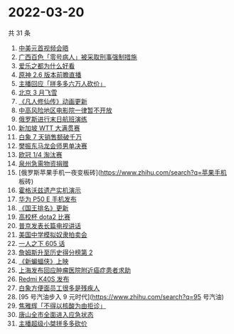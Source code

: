 # 2022-03-20

共 31 条

<!-- BEGIN ZHIHUSEARCH -->
<!-- 最后更新时间 Sun Mar 20 2022 17:13:41 GMT+0800 (China Standard Time) -->
1. [中美元首视频会晤](https://www.zhihu.com/search?q=中美元首会晤)
1. [广西百色「零号病人」被采取刑事强制措施](https://www.zhihu.com/search?q=百色零号病人)
1. [爱乐之都为什么好看](https://www.zhihu.com/search?q=爱乐之都)
1. [原神 2.6 版本前瞻直播 ](https://www.zhihu.com/search?q=原神)
1. [主播回应「拼多多六万人砍价」](https://www.zhihu.com/search?q=主播拼多多砍价)
1. [北京 3 月飞雪](https://www.zhihu.com/search?q=北京下雪)
1. [《凡人修仙传》动画更新](https://www.zhihu.com/search?q=凡人修仙传)
1. [中高风险地区电影院一律暂不开放](https://www.zhihu.com/search?q=国家电影局发文)
1. [俄罗斯进行末日航班演练](https://www.zhihu.com/search?q=俄外派特种专机)
1. [新加坡 WTT 大满贯赛](https://www.zhihu.com/search?q=新加坡大满贯赛)
1. [白象 7 天销售额破千万](https://www.zhihu.com/search?q=白象销售额)
1. [樊振东马龙会师男单决赛](https://www.zhihu.com/search?q=樊振东)
1. [欧冠 1/4 淘汰赛](https://www.zhihu.com/search?q=欧冠淘汰赛)
1. [泉州急需物资捐赠](https://www.zhihu.com/search?q=泉州疫情)
1. [俄罗斯苹果手机一夜变板砖](https://www.zhihu.com/search?q=苹果手机 板砖)
1. [霍格沃兹遗产实机演示](https://www.zhihu.com/search?q=霍格沃兹遗产)
1. [华为 P50 E 手机发布](https://www.zhihu.com/search?q=华为P50E)
1. [《国王排名》更新](https://www.zhihu.com/search?q=国王排名)
1. [高校杯 dota2 比赛](https://www.zhihu.com/search?q=dota2)
1. [普京发表长篇电视讲话](https://www.zhihu.com/search?q=普京长篇电视讲话)
1. [美国中学模拟奴隶拍卖会](https://www.zhihu.com/search?q=模拟奴隶拍卖会)
1. [一人之下 605 话](https://www.zhihu.com/search?q=一人之下)
1. [詹姆斯升至历史得分榜第 2](https://www.zhihu.com/search?q=詹姆斯总得分)
1. [《新蝙蝠侠》上映](https://www.zhihu.com/search?q=新蝙蝠侠)
1. [上海发布回应肿瘤医院附近癌症患者求助](https://www.zhihu.com/search?q=上海发布回应癌症患者求助)
1. [Redmi K40S 发布](https://www.zhihu.com/search?q=红米K40S)
1. [白象方便面员工很多是残疾人](https://www.zhihu.com/search?q=白象)
1. [95 号汽油步入 9 元时代](https://www.zhihu.com/search?q=95 号汽油)
1. [焦雅辉「不得以核酸为由拒诊」](https://www.zhihu.com/search?q=不得以核酸为由拒诊)
1. [唐山全市全面进入应急状态](https://www.zhihu.com/search?q=唐山进入应急状态)
1. [主播超级小桀拼多多砍价](https://www.zhihu.com/search?q=斗鱼主播拼多多砍价)
<!-- END ZHIHUSEARCH -->
